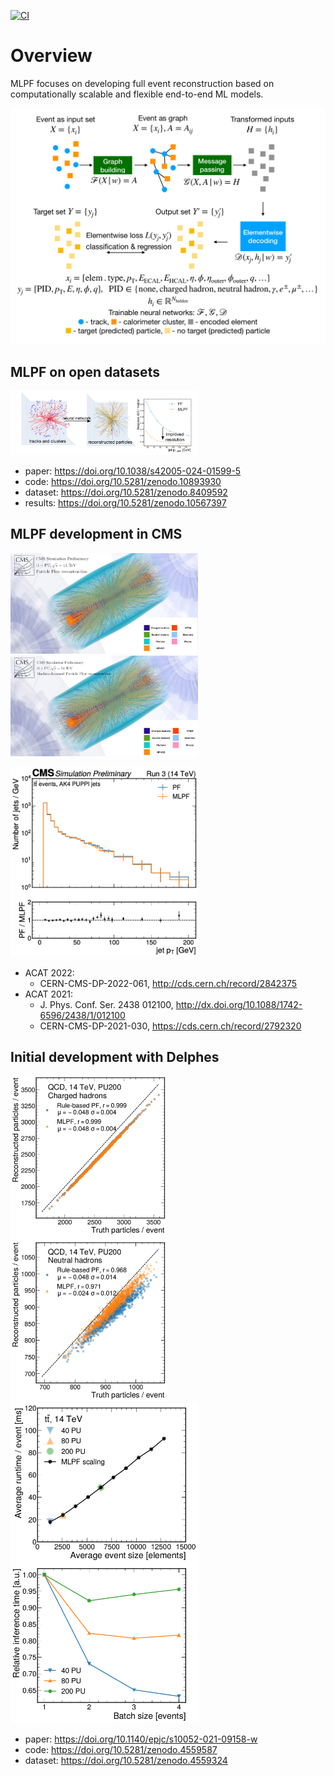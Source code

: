 [![CI](https://github.com/jpata/particleflow/workflows/CI/badge.svg)](https://github.com/jpata/particleflow/actions)

# Overview
MLPF focuses on developing full event reconstruction based on computationally scalable and flexible end-to-end ML models.

<p float="left">
  <img src="images/schematic.png" alt="High-level overview" width="600"/>
</p>

## MLPF on open datasets

<p float="left">
  <img src="images/commphys_featured_image.png" alt="PF reconstruction" width="300"/>
</p>

  - paper: https://doi.org/10.1038/s42005-024-01599-5
  - code: https://doi.org/10.5281/zenodo.10893930
  - dataset: https://doi.org/10.5281/zenodo.8409592
  - results: https://doi.org/10.5281/zenodo.10567397

## MLPF development in CMS

<p float="left">
  <img src="images/cms/ev_pf.png" alt="PF reconstruction" width="300"/>
  <img src="images/cms/ev_mlpf.png" alt="MLPF reconstruction" width="300"/>
</p>

<p float="left">
  <img src="images/cms/ak4jet_puppi_pt_ttbar.png" alt="PUPPI jets in ttbar" width="300"/>
</p>

  - ACAT 2022:
    - CERN-CMS-DP-2022-061, http://cds.cern.ch/record/2842375
  - ACAT 2021:
    - J. Phys. Conf. Ser. 2438 012100, http://dx.doi.org/10.1088/1742-6596/2438/1/012100
    - CERN-CMS-DP-2021-030, https://cds.cern.ch/record/2792320

## Initial development with Delphes

<p float="left">
  <img src="images/delphes/num_particles.png" alt="Number of reconstructed particles" width="250"/>
  <img src="images/delphes/inference_time.png" alt="Scaling of the inference time" width="300"/>
</p>

  - paper: https://doi.org/10.1140/epjc/s10052-021-09158-w
  - code: https://doi.org/10.5281/zenodo.4559587
  - dataset: https://doi.org/10.5281/zenodo.4559324

